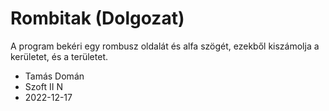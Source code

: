 # Rombitak (Dolgozat)

A program bekéri egy rombusz oldalát és alfa szögét, ezekből kiszámolja a kerületet, és a területet.

* Tamás Domán
* Szoft II N
* 2022-12-17